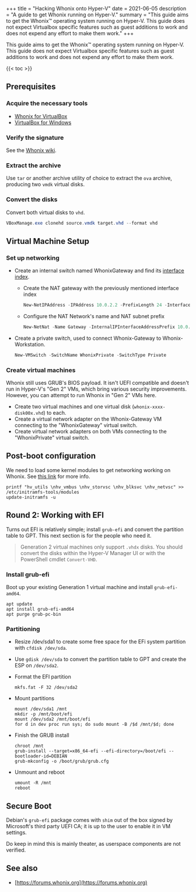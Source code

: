 +++
title = "Hacking Whonix onto Hyper-V"
date = 2021-06-05
description = "A guide to get Whonix running on Hyper-V."
summary = "This guide aims to get the Whonix™ operating system running on Hyper-V. This guide does not expect Virtualbox specific features such as guest additions to work and does not expend any effort to make them work."
+++

This guide aims to get the Whonix™ operating system running on Hyper-V. This
guide does not expect Virtualbox specific features such as guest additions to
work and does not expend any effort to make them work.

{{< toc >}}

## Prerequisites

### Acquire the necessary tools

*   [Whonix for VirtualBox](https://www.whonix.org/wiki/VirtualBox)
*   [VirtualBox for Windows](https://www.virtualbox.org/wiki/Downloads)

### Verify the signature

See the [Whonix wiki](https://www.whonix.org/wiki/Verify_the_Whonix_images).

### Extract the archive

Use `tar` or another archive utility of choice to extract the `ova` archive,
producing two `vmdk` virtual disks.

### Convert the disks

Convert both virtual disks to `vhd`.

```powershell
VBoxManage.exe clonehd source.vmdk target.vhd --format vhd
```

## Virtual Machine Setup

### Set up networking

*   Create an internal switch named WhonixGateway and find its
    [interface index](https://docs.microsoft.com/en-us/virtualization/hyper-v-on-windows/user-guide/setup-nat-network#create-a-nat-virtual-network).
    *   Create the NAT gateway with the previously mentioned interface index

        ```powershell
        New-NetIPAddress -IPAddress 10.0.2.2 -PrefixLength 24 -InterfaceIndex <ifIndex>
        ```
    *   Configure the NAT Network's name and NAT subnet prefix

        ```powershell
        New-NetNat -Name Gateway -InternalIPInterfaceAddressPrefix 10.0.2.0/24
        ```
*   Create a private switch, used to connect Whonix-Gateway to Whonix-Workstation.

    ```powershell
    New-VMSwitch -SwitchName WhonixPrivate -SwitchType Private
    ```

### Create virtual machines

Whonix still uses GRUB's BIOS payload. It isn't UEFI compatible and doesn't run
in Hyper-V's "Gen 2" VMs, which bring various security improvements. However,
you can attempt to run Whonix in "Gen 2" VMs here.

*   Create two virtual machines and one virtual disk (`whonix-xxxx-disk00x.vhd`)
    to each.
*   Create a virtual network adapter on the Whonix-Gateway VM connecting to the
    "WhonixGateway" virtual switch.
*   Create virtual network adapters on both VMs connecting to the "WhonixPrivate"
    virtual switch.

## Post-boot configuration

We need to load some kernel modules to get networking working on Whonix. See
[this link](https://blog.jitdor.com/2020/02/08/enable-hyper-v-integration-services-for-your-ubuntu-guest-vms/)
for more info.

```shell
printf "hv_utils \nhv_vmbus \nhv_storvsc \nhv_blksvc \nhv_netvsc" >> /etc/initramfs-tools/modules
update-initramfs -u
```

## Round 2: Working with EFI

Turns out EFI is relatively simple; install `grub-efi` and convert the partition
table to GPT. This next section is for the people who need it.

>   Generation 2 virtual machines only support `.vhdx` disks. You should convert
>   the disks within the Hyper-V Manager UI or with the PowerShell cmdlet
>   `Convert-VHD`.

### Install grub-efi

Boot up your existing Generation 1 virtual machine and install `grub-efi-amd64`.

```shell
apt update
apt install grub-efi-amd64
apt purge grub-pc-bin
```

### Partitioning

*   Resize /dev/sda1 to create some free space for the EFi system partition with `cfdisk /dev/sda`.
*   Use `gdisk /dev/sda` to convert the partition table to GPT and create the ESP on `/dev/sda2`.
*   Format the EFI partition

    ```shell
    mkfs.fat -F 32 /dev/sda2
    ```
*   Mount partitions

    ```shell
    mount /dev/sda1 /mnt
    mkdir -p /mnt/boot/efi
    mount /dev/sda2 /mnt/boot/efi
    for d in dev proc run sys; do sudo mount -B /$d /mnt/$d; done
    ```
*   Finish the GRUB install

    ```shell
    chroot /mnt
    grub-install --target=x86_64-efi --efi-directory=/boot/efi --bootloader-id=DEBIAN
    grub-mkconfig -o /boot/grub/grub.cfg
    ```

*   Unmount and reboot

    ```shell
    umount -R /mnt
    reboot
    ```

## Secure Boot

Debian's `grub-efi` package comes with `shim` out of the box signed by Microsoft's third
party UEFI CA; it is up to the user to enable it in VM settings.

Do keep in mind this is mainly theater, as userspace components are not verified.

## See also

*   [https://forums.whonix.org](https://forums.whonix.org)
